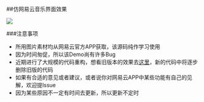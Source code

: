 ##仿网易云音乐界面效果

![](http://oasusatoz.bkt.clouddn.com/neteasy.gif)

###注意事项
- 所用图片素材均从网易云官方APP获取，该源码纯作学习使用
- 因为时间匆促，所以该Demo尚有许多Bug
- 近期进行了大规模的代码重构，想看旧版本的效果去[这里](http://download.csdn.net/detail/wei_smile/9500163)，新的代码中将逐步删除旧版的代码
- 如果有合适的意见或者建议，或者说你对网易云APP中某些功能有自己的见解，欢迎提Issue
- 因为某些原因不一定有时间去更新，所以更新不定时


 
